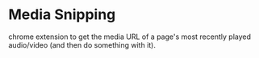 # Media Snipping
chrome extension to get the media URL of a page's most recently played audio/video (and then do something with it).

